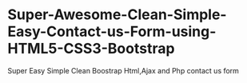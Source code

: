# Super-Awesome-Clean-Simple-Easy-Contact-us-Form-using-HTML5-CSS3-Bootstrap
Super Easy Simple Clean Boostrap Html,Ajax and Php contact us form
